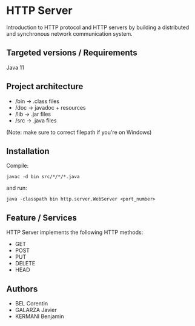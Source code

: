 # HTTP Server
Introduction to HTTP protocol and HTTP servers by building a distributed and synchronous network communication system.


## Targeted versions / Requirements
Java 11


## Project architecture
- /bin ->  .class files
- /doc -> javadoc + resources
- /lib -> .jar files
- /src -> .java files

(Note: make sure to correct filepath if you're on Windows)
## Installation
Compile:
```
javac -d bin src/*/*/*.java
```
and run:
```
java -classpath bin http.server.WebServer <port_number>
```


## Feature / Services
HTTP Server implements the following HTTP methods:
- GET
- POST
- PUT
- DELETE
- HEAD


## Authors
- BEL Corentin
- GALARZA Javier
- KERMANI Benjamin